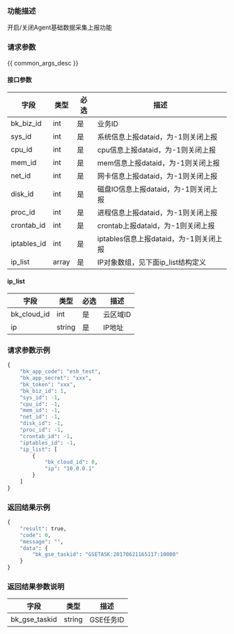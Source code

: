 ### 功能描述

开启/关闭Agent基础数据采集上报功能

### 请求参数

{{ common_args_desc }}

#### 接口参数

| 字段        |  类型      | 必选   |  描述      |
|-------------|------------|--------|------------|
| bk_biz_id   |  int       | 是     | 业务ID |
| sys_id      |  int       | 是     | 系统信息上报dataid，为-1则关闭上报 |
| cpu_id      |  int       | 是     | cpu信息上报dataid，为-1则关闭上报 |
| mem_id      |  int       | 是     | mem信息上报dataid，为-1则关闭上报 |
| net_id      |  int       | 是     | 网卡信息上报dataid，为-1则关闭上报 |
| disk_id     |  int       | 是     | 磁盘IO信息上报dataid，为-1则关闭上报 |
| proc_id     |  int       | 是     | 进程信息上报dataid，为-1则关闭上报 |
| crontab_id  |  int       | 是     | crontab上报dataid，为-1则关闭上报 |
| iptables_id |  int       | 是     | iptables信息上报dataid，为-1则关闭上报 |
| ip_list     |  array     | 是     | IP对象数组，见下面ip_list结构定义 |

#### ip_list

| 字段      |  类型      | 必选   |  描述      |
|-----------|------------|--------|------------|
| bk_cloud_id |  int    | 是     | 云区域ID |
| ip          |  string | 是     | IP地址 |

### 请求参数示例

```python
{
    "bk_app_code": "esb_test",
    "bk_app_secret": "xxx",
    "bk_token": "xxx",
    "bk_biz_id": 1,
    "sys_id": -1,
    "cpu_id": -1,
    "mem_id": -1,
    "net_id": -1,
    "disk_id": -1,
    "proc_id": -1,
    "crontab_id": -1,
    "iptables_id": -1,
    "ip_list": [
        {
            "bk_cloud_id": 0,
            "ip": "10.0.0.1"
        }
    ]
}
```

### 返回结果示例

```python
{
    "result": true,
    "code": 0,
    "message": "",
    "data": {
        "bk_gse_taskid": "GSETASK:20170621165117:10000"
    }
}
```

### 返回结果参数说明

| 字段      | 类型      | 描述      |
|-----------|-----------|-----------|
| bk_gse_taskid       | string       | GSE任务ID |
